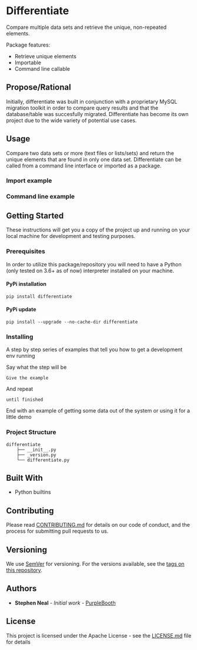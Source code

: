 # Differentiate

Compare multiple data sets and retrieve the unique, non-repeated elements.

Package features:

* Retrieve unique elements
* Importable
* Command line callable

## Propose/Rational
Initially, differentiate was built in conjunction with a proprietary MySQL migration toolkit in order to compare query results and that the database/table was succesfully migrated.  Differentiate has become its own project due to the wide variety of potential use cases.

## Usage
Compare two data sets or more (text files or lists/sets) and return the unique elements that are found in only one data set.  Differentiate can be called from a command line interface or imported as a package.

### Import example

### Command line example

## Getting Started

These instructions will get you a copy of the project up and running on your local machine for development and testing purposes.

### Prerequisites

In order to utilize this package/repository you will need to have a Python (only tested on 3.6+ as of now) interpreter installed on your machine.

#### PyPi installation
```
pip install differentiate
```

#### PyPi update
```
pip install --upgrade --no-cache-dir differentiate
```

### Installing

A step by step series of examples that tell you how to get a development env running

Say what the step will be

```
Give the example
```

And repeat

```
until finished
```

End with an example of getting some data out of the system or using it for a little demo

### Project Structure

```
differentiate
	├── __init__.py
	├── _version.py
	└── differentiate.py

```

## Built With

* Python builtins

## Contributing

Please read [CONTRIBUTING.md](https://github.com/mrstephenneal/differentiate/CONTRIBUTING.md) for details on our code of conduct, and the process for submitting pull requests to us.

## Versioning

We use [SemVer](http://semver.org/) for versioning. For the versions available, see the [tags on this repository](https://github.com/mrstephenneal/differentiate). 

## Authors

* **Stephen Neal** - *Initial work* - [PurpleBooth](https://github.com/mrstephenneal)

## License

This project is licensed under the Apache License - see the [LICENSE.md](LICENSE.md) file for details
